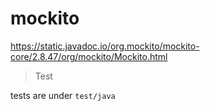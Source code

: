 # mockito

https://static.javadoc.io/org.mockito/mockito-core/2.8.47/org/mockito/Mockito.html

> Test

tests are under `test/java`
